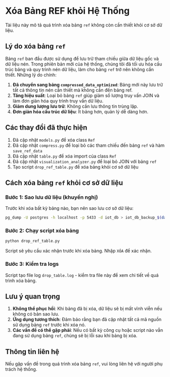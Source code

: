 # Xóa Bảng REF khỏi Hệ Thống

Tài liệu này mô tả quá trình xóa bảng `ref` không còn cần thiết khỏi cơ sở dữ liệu.

## Lý do xóa bảng `ref`

Bảng `ref` ban đầu được sử dụng để lưu trữ tham chiếu giữa dữ liệu gốc và dữ liệu nén. Trong phiên bản mới của hệ thống, chúng tôi đã tối ưu hóa cấu trúc bảng và quy trình nén dữ liệu, làm cho bảng `ref` trở nên không cần thiết. Những lý do chính:

1. **Đã chuyển sang bảng `compressed_data_optimized`**: Bảng mới này lưu trữ tất cả thông tin nén cần thiết mà không cần đến bảng ref.
2. **Tăng hiệu suất**: Loại bỏ bảng `ref` giúp giảm số lượng truy vấn JOIN và làm đơn giản hóa quy trình truy vấn dữ liệu.
3. **Giảm dung lượng lưu trữ**: Không cần lưu thông tin trùng lặp.
4. **Đơn giản hóa cấu trúc dữ liệu**: Ít bảng hơn, quản lý dễ dàng hơn.

## Các thay đổi đã thực hiện

1. Đã cập nhật `models.py` để xóa class `Ref`
2. Đã cập nhật `compress.py` để loại bỏ các tham chiếu đến bảng `ref` và hàm `save_ref_data`
3. Đã cập nhật `table.py` để xóa import của class `Ref`
4. Đã cập nhật `visualization_analyzer.py` để loại bỏ JOIN với bảng `ref`
5. Tạo script `drop_ref_table.py` để xóa bảng khỏi cơ sở dữ liệu

## Cách xóa bảng `ref` khỏi cơ sở dữ liệu

### Bước 1: Sao lưu dữ liệu (khuyến nghị)

Trước khi xóa bất kỳ bảng nào, bạn nên sao lưu cơ sở dữ liệu:

```bash
pg_dump -U postgres -h localhost -p 5433 -d iot_db > iot_db_backup_$(date +%Y%m%d).sql
```

### Bước 2: Chạy script xóa bảng

```bash
python drop_ref_table.py
```

Script sẽ yêu cầu xác nhận trước khi xóa bảng. Nhập `XÓA` để xác nhận.

### Bước 3: Kiểm tra logs

Script tạo file log `drop_table.log` - kiểm tra file này để xem chi tiết về quá trình xóa bảng.

## Lưu ý quan trọng

1. **Không thể phục hồi**: Khi bảng đã bị xóa, dữ liệu sẽ bị mất vĩnh viễn nếu không có bản sao lưu.
2. **Ứng dụng tương thích**: Đảm bảo rằng bạn đã cập nhật tất cả mã nguồn sử dụng bảng `ref` trước khi xóa nó.
3. **Các vấn đề có thể gặp phải**: Nếu có bất kỳ công cụ hoặc script nào vẫn đang sử dụng bảng `ref`, chúng sẽ bị lỗi sau khi bảng bị xóa.

## Thông tin liên hệ

Nếu gặp vấn đề trong quá trình xóa bảng `ref`, vui lòng liên hệ với người phụ trách hệ thống. 